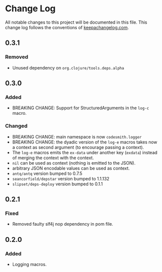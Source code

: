 # Change Log
All notable changes to this project will be documented in this file. This change log follows the conventions of [keepachangelog.com](http://keepachangelog.com/).

## 0.3.1

### Removed
- Unused dependency on `org.clojure/tools.deps.alpha`

## 0.3.0

### Added
- BREAKING CHANGE: Support for StructuredArguments in the `log-c` macro.

### Changed
- BREAKING CHANGE: main namespace is now `codesmith.logger`
- BREAKING CHANGE: the dyadic version of the `log-e` macros takes now a context as second argument (to encourage
  passing a context).
- The `log-e` macros emits the `ex-data` under another key (`exdata`) instead of merging the context with the context.
- `nil` can be used as context (nothing is emitted to the JSON).
- arbitrary JSON encodable values can be used as context.
- `antq/antq` version bumped to 0.7.5
- `seancorfield/depstar` version bumped to 1.1.132
- `slipset/deps-deploy` version bumped to 0.1.1

## 0.2.1

### Fixed
- Removed faulty slf4j nop dependency in pom file.

## 0.2.0

### Added
- Logging macros.
